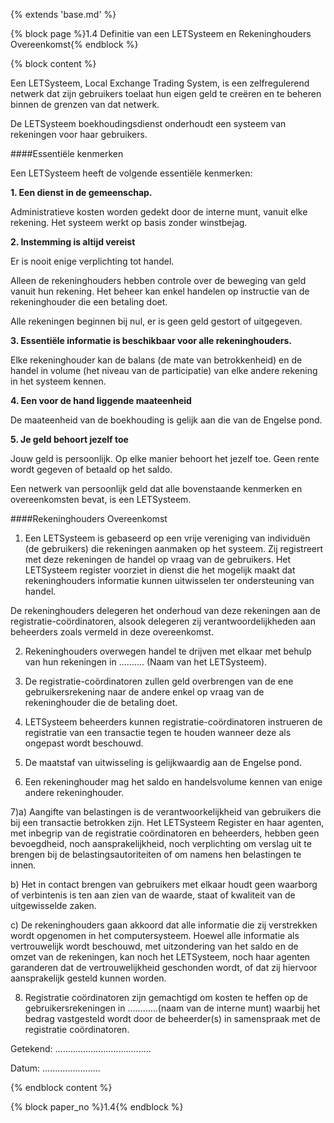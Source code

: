 {% extends 'base.md' %}

{% block page %}1.4 Definitie van een LETSysteem en Rekeninghouders Overeenkomst{% endblock %}

{% block content %}

Een LETSysteem, Local Exchange Trading System, is een zelfregulerend
netwerk dat zijn gebruikers toelaat hun eigen geld te creëren en te
beheren binnen de grenzen van dat netwerk.

De LETSysteem boekhoudingsdienst onderhoudt een systeem van rekeningen voor
haar gebruikers.

####Essentiële kenmerken

Een LETSysteem heeft de volgende essentiële kenmerken:

**1. Een dienst in de gemeenschap.**

Administratieve kosten worden gedekt door de interne munt, vanuit elke rekening.
Het systeem werkt op basis zonder winstbejag.

**2. Instemming is altijd vereist**

Er is nooit enige verplichting tot handel.

Alleen de rekeninghouders hebben controle over de beweging van geld vanuit hun rekening.
Het beheer kan enkel handelen op instructie van de rekeninghouder die een betaling doet.

Alle rekeningen beginnen bij nul, er is geen geld gestort of uitgegeven.

**3. Essentiële informatie is beschikbaar voor alle rekeninghouders.**

Elke rekeninghouder kan de balans (de mate van betrokkenheid) en de handel
in volume (het niveau van de participatie) van elke andere rekening in het
systeem kennen.

**4. Een voor de hand liggende maateenheid**

De maateenheid van de boekhouding is gelijk aan die van de Engelse pond.

**5. Je geld behoort jezelf toe**

Jouw geld is persoonlijk. Op elke manier behoort het jezelf toe. Geen rente
wordt gegeven of betaald op het saldo.

Een netwerk van persoonlijk geld dat alle bovenstaande kenmerken en overeenkomsten
bevat, is een LETSysteem.

####Rekeninghouders Overeenkomst

1) Een LETSysteem is gebaseerd op een vrije vereniging van individuën (de gebruikers)
die rekeningen aanmaken op het systeem. Zij registreert met deze rekeningen de handel
op vraag van de gebruikers. Het LETSysteem register voorziet in dienst 
die het mogelijk maakt dat rekeninghouders informatie kunnen uitwisselen ter ondersteuning
van handel. 

De rekeninghouders delegeren het onderhoud van deze rekeningen aan de registratie-coördinatoren,
alsook delegeren zij verantwoordelijkheden aan beheerders zoals vermeld in deze
overeenkomst.

2) Rekeninghouders overwegen handel te drijven met elkaar met behulp van hun
rekeningen in .......... (Naam van het LETSysteem).

3) De registratie-coördinatoren zullen geld overbrengen van de ene gebruikersrekening
naar de andere enkel op vraag van de rekeninghouder die de betaling doet.

4) LETSysteem beheerders kunnen registratie-coördinatoren instrueren de registratie
van een transactie tegen te houden wanneer deze als ongepast wordt beschouwd.

5) De maatstaf van uitwisseling is gelijkwaardig aan de Engelse pond. 

6) Een rekeninghouder mag het saldo en handelsvolume kennen van enige andere
rekeninghouder.

7)a) Aangifte van belastingen is de verantwoorkelijkheid van gebruikers die bij
een transactie betrokken zijn. Het LETSysteem Register en haar agenten, met
inbegrip van de registratie coördinatoren en beheerders, hebben geen bevoegdheid,
noch aansprakelijkheid, noch verplichting om verslag uit te brengen bij de
belastingsautoriteiten of om namens hen belastingen te innen.

b) Het in contact brengen van gebruikers met elkaar houdt geen waarborg of
verbintenis is ten aan zien van de waarde, staat of kwaliteit van de
uitgewisselde zaken.

c) De rekeninghouders gaan akkoord dat alle informatie die zij verstrekken
wordt opgenomen in het computersysteem. Hoewel alle informatie als vertrouwelijk
wordt beschouwd, met uitzondering van het saldo en de omzet van de rekeningen,
kan noch het LETSysteem, noch haar agenten garanderen dat de vertrouwelijkheid
geschonden wordt, of dat zij hiervoor aansprakelijk gesteld kunnen worden.

8) Registratie coördinatoren zijn gemachtigd om kosten te heffen op de gebruikersrekeningen
in ............(naam van de interne munt) waarbij het bedrag vastgesteld wordt door
de beheerder(s) in samenspraak met de registratie coördinatoren.

Getekend: ......................................

Datum:  .......................


{% endblock content %}


{% block paper_no %}1.4{% endblock %}

